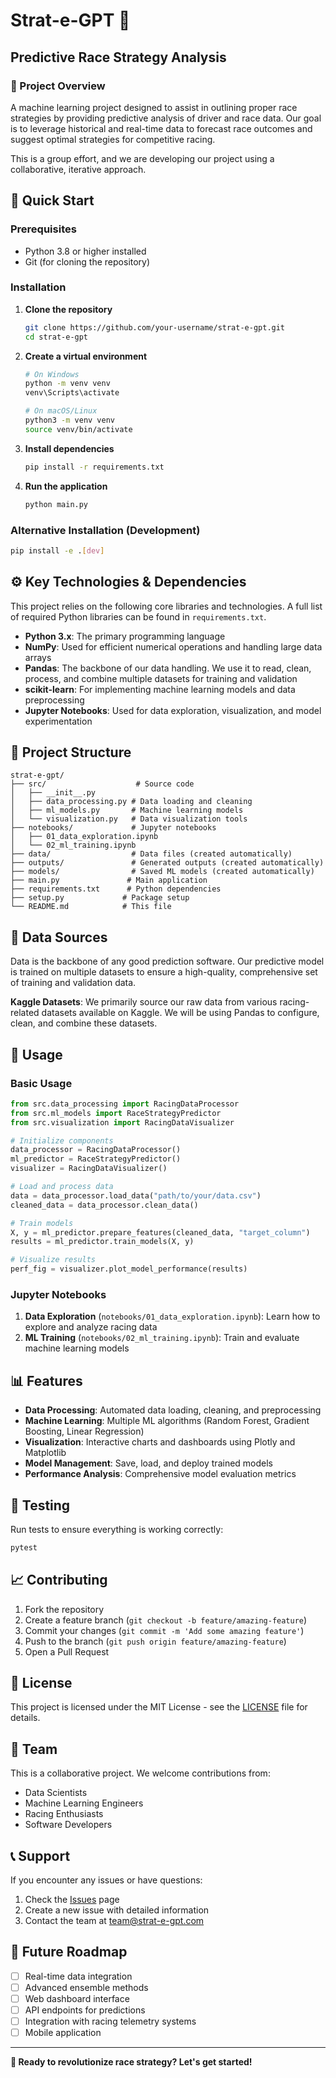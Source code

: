 # Strat-e-GPT 🏁

## Predictive Race Strategy Analysis
### 🏁 Project Overview
A machine learning project designed to assist in outlining proper race strategies by providing predictive analysis of driver and race data. Our goal is to leverage historical and real-time data to forecast race outcomes and suggest optimal strategies for competitive racing.

This is a group effort, and we are developing our project using a collaborative, iterative approach.

## 🚀 Quick Start

### Prerequisites
* Python 3.8 or higher installed
* Git (for cloning the repository)

### Installation

1. **Clone the repository**
   ```bash
   git clone https://github.com/your-username/strat-e-gpt.git
   cd strat-e-gpt
   ```

2. **Create a virtual environment**
   ```bash
   # On Windows
   python -m venv venv
   venv\Scripts\activate
   
   # On macOS/Linux
   python3 -m venv venv
   source venv/bin/activate
   ```

3. **Install dependencies**
   ```bash
   pip install -r requirements.txt
   ```

4. **Run the application**
   ```bash
   python main.py
   ```

### Alternative Installation (Development)
```bash
pip install -e .[dev]
```

## ⚙️ Key Technologies & Dependencies

This project relies on the following core libraries and technologies. A full list of required Python libraries can be found in `requirements.txt`.

* **Python 3.x**: The primary programming language
* **NumPy**: Used for efficient numerical operations and handling large data arrays
* **Pandas**: The backbone of our data handling. We use it to read, clean, process, and combine multiple datasets for training and validation
* **scikit-learn**: For implementing machine learning models and data preprocessing
* **Jupyter Notebooks**: Used for data exploration, visualization, and model experimentation

## 📁 Project Structure

```
strat-e-gpt/
├── src/                    # Source code
│   ├── __init__.py
│   ├── data_processing.py # Data loading and cleaning
│   ├── ml_models.py       # Machine learning models
│   └── visualization.py   # Data visualization tools
├── notebooks/             # Jupyter notebooks
│   ├── 01_data_exploration.ipynb
│   └── 02_ml_training.ipynb
├── data/                  # Data files (created automatically)
├── outputs/               # Generated outputs (created automatically)
├── models/                # Saved ML models (created automatically)
├── main.py               # Main application
├── requirements.txt      # Python dependencies
├── setup.py             # Package setup
└── README.md            # This file
```

## 💾 Data Sources

Data is the backbone of any good prediction software. Our predictive model is trained on multiple datasets to ensure a high-quality, comprehensive set of training and validation data.

**Kaggle Datasets**: We primarily source our raw data from various racing-related datasets available on Kaggle. We will be using Pandas to configure, clean, and combine these datasets.

## 🔧 Usage

### Basic Usage
```python
from src.data_processing import RacingDataProcessor
from src.ml_models import RaceStrategyPredictor
from src.visualization import RacingDataVisualizer

# Initialize components
data_processor = RacingDataProcessor()
ml_predictor = RaceStrategyPredictor()
visualizer = RacingDataVisualizer()

# Load and process data
data = data_processor.load_data("path/to/your/data.csv")
cleaned_data = data_processor.clean_data()

# Train models
X, y = ml_predictor.prepare_features(cleaned_data, "target_column")
results = ml_predictor.train_models(X, y)

# Visualize results
perf_fig = visualizer.plot_model_performance(results)
```

### Jupyter Notebooks
1. **Data Exploration** (`notebooks/01_data_exploration.ipynb`): Learn how to explore and analyze racing data
2. **ML Training** (`notebooks/02_ml_training.ipynb`): Train and evaluate machine learning models

## 📊 Features

- **Data Processing**: Automated data loading, cleaning, and preprocessing
- **Machine Learning**: Multiple ML algorithms (Random Forest, Gradient Boosting, Linear Regression)
- **Visualization**: Interactive charts and dashboards using Plotly and Matplotlib
- **Model Management**: Save, load, and deploy trained models
- **Performance Analysis**: Comprehensive model evaluation metrics

## 🧪 Testing

Run tests to ensure everything is working correctly:
```bash
pytest
```

## 📈 Contributing

1. Fork the repository
2. Create a feature branch (`git checkout -b feature/amazing-feature`)
3. Commit your changes (`git commit -m 'Add some amazing feature'`)
4. Push to the branch (`git push origin feature/amazing-feature`)
5. Open a Pull Request

## 📝 License

This project is licensed under the MIT License - see the [LICENSE](LICENSE) file for details.

## 🤝 Team

This is a collaborative project. We welcome contributions from:
- Data Scientists
- Machine Learning Engineers
- Racing Enthusiasts
- Software Developers

## 📞 Support

If you encounter any issues or have questions:
1. Check the [Issues](https://github.com/szy-cmd/strat-e-gpt/issues) page
2. Create a new issue with detailed information
3. Contact the team at team@strat-e-gpt.com

## 🔮 Future Roadmap

- [ ] Real-time data integration
- [ ] Advanced ensemble methods
- [ ] Web dashboard interface
- [ ] API endpoints for predictions
- [ ] Integration with racing telemetry systems
- [ ] Mobile application

---

**🏁 Ready to revolutionize race strategy? Let's get started!**

